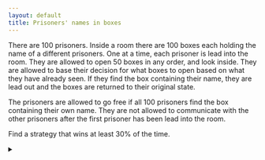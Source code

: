 ```yaml
---
layout: default
title: Prisoners' names in boxes
---
```


There are 100 prisoners. Inside a room there are 100 boxes each holding the
name of a different prisoners. One at a time, each prisoner is lead into the
room. They are allowed to open 50 boxes in any order, and look inside. They are
allowed to base their decision for what boxes to open based on what they have
already seen. If they find the box containing their name, they are lead out and
the boxes are returned to their original state.

The prisoners are allowed to go free if all 100 prisoners find the box
containing their own name. They are not allowed to communicate with the other
prisoners after the first prisoner has been lead into the room.

Find a strategy that wins at least 30% of the time.

<details><summary></summary>

First, number each prisoner from 1 to 100. When a prisoner goes into the room
they:

* Looks in the box corresponding to their number.
* If they don't find their name they looks in the box corresponding to the
  name of the prisoner in the box they just opened.
* They continue until they find their name, or they cannot open any more boxes.

This strategy results in a ~31.2% chance of winning.

### Proof

Let us generalise the problem to $$N$$ prisoners, where each prisoner is allowed
to open $$n = \lceil c N \rceil$$ boxes, where $$\frac{1}{2} \le c \le 1$$.

In the strategy given, a given prisoner succeeds if they are part of a cycle of at most $$n$$ in the permutation of names.
For all prisoners to succeed there must be no cycles of size greater than
$$n$$. We can also see that if there is a cycle of size greater than $$n$$, then it is the
only such cycle because $$\frac{1}{2} \le \frac{n}{N} \le 1$$.

We first find the probability, $$P_L(k)$$, that there is some cycle of length $$k$$
for some $$k > n$$:

* A cycle of length $$k$$ occurs on $$k$$ of the $$N$$ elements, so there are
  $$ {N \choose k} = \frac{N!}{k!(N-k)!}$$ possibilities for this.
* Within a cycle there are $$(k-1)!$$ ways to arrange the elements.
* Outside the cycle there are $$N-k$$ elements that can be arranged in
  $$(N-k)!$$ ways.
* In total there are $$N!$$ arrangements.

Thus we have:

$$
\begin{align}
P_L(k) & = \frac{\frac{N!}{k!(N-k)!} (k-1)! (N-k)!}{N!} \\
& = \frac{(k-1)!}{k!} \\
& = \frac{1}{k}
\end{align}
$$

Therefore the probability, $$P$$, that the strategy succeeds is:

$$
\begin{align}
P & = 1 - \sum_{k=n+1}^N P_L(k) \notag \\
& = 1 - \sum_{k=n+1}^N \frac{1}{k} \\
& = 1 - H_N + H_n \notag \\
  & \text{where }
    H_i = \sum_{k=1}^i \frac{1}{k} \text{ is the nth Harmonic number}
    \notag
\end{align}
$$

For $$N = 100$$ and $$n = 50$$ we get $$P \approx 0.3118$$.

### Large $$N$$

Let $$P(N)$$ be the probability that our strategy succeeds with $$N$$ prisoners,
where each prisoner is allowed to choose $$n = \lceil c N \rceil$$ boxes, where
$$\frac{1}{2} \le c \le 1$$.

We have from the equation above that:

$$ P(N) = 1 - \sum_{k=n+1}^N \frac{1}{k} $$

As $$N \rightarrow \infty$$ we have:

$$
\begin{align}
\lim_{N \rightarrow \infty} P(N) & =
  1 - \int_{n}^N \frac{1}{k} dp \\
& = 1 - \left[ \log k \right]_{n}^N \\
& = 1 - \log N - \log n \\
& = 1 - \log \frac{N}{n} \\
& = 1 + \log c
\end{align}
$$

For $$c = \frac{1}{2}$$ we have $$P \approx 0.3069 $$.

### All values of $$0 \le c \le 1$$

If we generalise the problem, we require more than a unique cycle
$$n = \lceil c N \rceil$$ for our solution to fail.

Let us find the probability $$P_l(k)$$, that a given box is part of a cycle of
length $$k$$. We see that:

* A cycle of length $$k$$ occurs on $$k$$ of the $$N$$ elements. One
  element is chosen for us so, there are $$ {N - 1 \choose k - 1} =
  \frac{(N-1)!}{(k-1)!(N-k)!}$$ possibilities for this.
* Within a cycle there are $$(k-1)!$$ ways to arrange the elements.
* Outside the cycle there are $$N-k$$ elements that can be arranged in
  $$(N-k)!$$ ways.
* In total there are $$N!$$ arrangements.

Thus we have:

$$
\begin{align}
P_l(k) & = \frac{\frac{(N-1)!}{(k-1)!(N-k)!} (k-1)! (N-k)!}{N!} \\
& = \frac{(N-1)!}{N!} \\
& = \frac{1}{N}
\end{align}
$$

Let $$P_l = \frac{1}{N}$$. We require that the probability of there being no
cycles of length $$ k > n$$.

Let the probability $$P_L(k, N)$$ be
the probability that the longest cycle is of length $$k$$ in a problem of size
$$N$$.

We start by looking at the first element. It has a $$P_l$$ chance of being in
a loop of length $$1$$, in which case the probability the longest cycle is be of
length $$k$$ will be $$P_L(k, N-1)$$.

Likewise it has a $$P_l$$ chance of being in a loop of length 2, in which case the
probability the longest cycle is be of length $$k$$ will be $$P_L(k, N-2)$$.

In general it has a $$P_l$$ chance of being in a loop of length $$i$$, in which case
the probability the longest cycle is be of length $$k$$ will be $$P_L(k, N-i)$$, for
$$i \le k$$ or 0 for $$i > k$$. Thus we have:

$$ P_L(k, N) = \sum_{i=1}^k \frac{1}{N} P_L(k, N-i) $$

Let $$P(N)$$ be the probability that the longest cycle in a problem of size $$N$$ is
$$n$$:

$$ P(N) = \frac{1}{N} \sum_{i=1}^{n} P(N-i) $$

</details>
